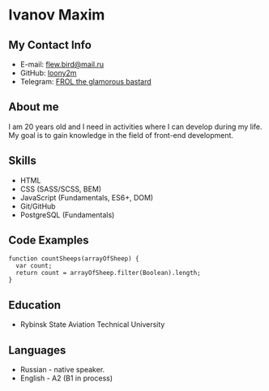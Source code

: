 # Ivanov Maxim
## My Contact Info
- E-mail: flew.bird@mail.ru
- GitHub: [loony2m](https://github.com/loony2m)
- Telegram: [FROL the glamorous bastard](https://t.me/Sgsjzjb)
## About me
I am 20 years old and I need in activities where I can develop during my life. My goal is to gain knowledge in the field of front-end development.
## Skills
- HTML
- CSS (SASS/SCSS, BEM)
- JavaScript (Fundamentals, ES6+, DOM)
- Git/GitHub
- PostgreSQL (Fundamentals)
## Code Examples
```
function countSheeps(arrayOfSheep) {
  var count;
  return count = arrayOfSheep.filter(Boolean).length;
}
```
## Education
- Rybinsk State Aviation Technical University
## Languages
- Russian - native speaker.
- English - A2 (B1 in process)
